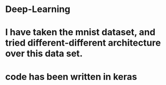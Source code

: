 # Deep-Learning
# I have taken the mnist dataset, and tried different-different architecture over this data set.
# code has been written in keras
